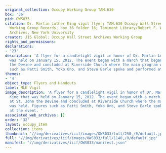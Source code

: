 ```yaml
---
original_collection: Occupy Working Group TAM.630
box: '36'
pid: OWS033
citation: Dr. Martin Luther King vigil flyer; TAM.630 Occupy Wall Street Archives
  Working Group Records; box 36 folder 16; Tamiment Library/Robert F. Wagner Labor
  Archives, New York University
creator: J15 Global; Occupy Wall Street Archives Working Group
rights_and_permisisons:
declarations:
- '23'
description: 'A flyer for a candlelight vigil in honor of Dr. Martin Luther King that
  was held on January 15, 2012. The event began with a march that began at St. John
  the Devine and concluded at Riverside Church where the main program was held. Figures
  such as Patti Smith, Yoko Ono, and Steve Earle spoke and performed at the event. '
themes:
- '4'
object_type: Flyers and Handouts
label: MLK Vigil
image_description: 'A flyer for a candlelight vigil in honor of Dr. Martin Luther
  King that was held on January 15, 2012. The event began with a march that began
  at St. John the Devine and concluded at Riverside Church where the main program
  was held. Figures such as Patti Smith, Yoko Ono, and Steve Earle spoke and performed
  at the event. '
associated_web_archives: []
order: '32'
layout: occupy_item
collection: items
thumbnail: "//img/derivatives/iiif/images/OWS033/full/250,/0/default.jpg"
full: "//img/derivatives/iiif/images/OWS033/full/1140,/0/default.jpg"
manifest: "//img/derivatives/iiif/OWS033/manifest.json"
---
```

